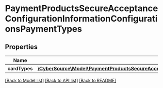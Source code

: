 # PaymentProductsSecureAcceptanceConfigurationInformationConfigurationsPaymentTypes

## Properties
Name | Type | Description | Notes
------------ | ------------- | ------------- | -------------
**cardTypes** | [**\CyberSource\Model\PaymentProductsSecureAcceptanceConfigurationInformationConfigurationsPaymentTypesCardTypes**](PaymentProductsSecureAcceptanceConfigurationInformationConfigurationsPaymentTypesCardTypes.md) |  | [optional] 

[[Back to Model list]](../README.md#documentation-for-models) [[Back to API list]](../README.md#documentation-for-api-endpoints) [[Back to README]](../README.md)


